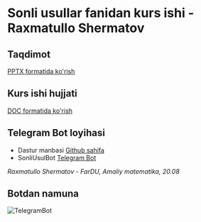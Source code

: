 # Sonli usullar fanidan kurs ishi - Raxmatullo Shermatov

## Taqdimot

[PPTX formatida ko'rish](https://docs.google.com/presentation/d/1RQsj_mhCrsiRlYCixzT7VadWkuxZ3JgZ/edit?usp=drive_link&ouid=109707348426311513787&rtpof=true&sd=true)

## Kurs ishi hujjati
[DOC formatida ko'rish](https://docs.google.com/document/d/1bZ8M6m526VffXfjYq23_i8wUQZoxNL8F/edit?usp=drive_link&ouid=109707348426311513787&rtpof=true&sd=true)



## Telegram Bot loyihasi
* Dastur manbasi [Github sahifa](https://github.com/Raxmatillo/SonliUsulBot)
* SonliUsulBot [Telegram Bot](https://t.me/SonliUsulBot)


_Raxmatullo Shermatov - FarDU, Amaliy matematika, 20.08_

## Botdan namuna
![TelegramBot](https://i.postimg.cc/rFvNN398/tele.jpg "Telegram Bot")